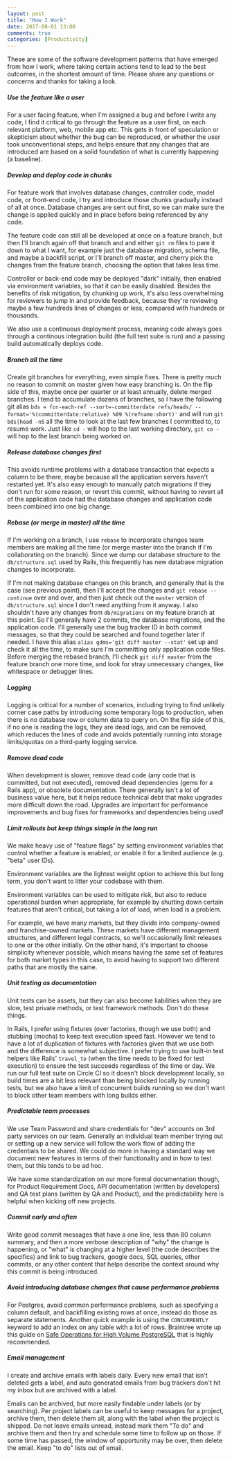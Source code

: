 ```yaml
---
layout: post
title: "How I Work"
date: 2017-08-01 13:00
comments: true
categories: [Productivity]
---
```


These are some of the software development patterns that have emerged from how I work, where taking certain actions tend to lead to the best outcomes, in the shortest amount of time. Please share any questions or concerns and thanks for taking a look.

##### Use the feature like a user

For a user facing feature, when I'm assigned a bug and before I write any code, I find it critical to go through the feature as a user first, on each relevant platform, web, mobile app etc. This gets in front of speculation or skepticism about whether the bug can be reproduced, or whether the user took unconventional steps, and helps ensure that any changes that are introduced are based on a solid foundation of what is currently happening (a baseline).

##### Develop and deploy code in chunks

For feature work that involves database changes, controller code, model code, or front-end code, I try and introduce those chunks gradually instead of all at once. Database changes are sent out first, so we can make sure the change is applied quickly and in place before being referenced by any code.

The feature code can still all be developed at once on a feature branch, but then I'll branch again off that branch and and either `git rm` files to pare it down to what I want, for example just the database migration, schema file, and maybe a backfill script, or I'll branch off master, and cherry pick the changes from the feature branch, choosing the option that takes less time.

Controller or back-end code may be deployed "dark" initially, then enabled via environment variables, so that it can be easily disabled. Besides the benefits of risk mitigation, by chunking up work, it's also less overwhelming for reviewers to jump in and provide feedback, because they're reviewing maybe a few hundreds lines of changes or less, compared with hundreds or thousands.

We also use a continuous deployment process, meaning code always goes through a continous integration build (the full test suite is run) and a passing build automatically deploys code.

##### Branch all the time

Create git branches for everything, even simple fixes. There is pretty much no reason to commit on master given how easy branching is. On the flip side of this, maybe once per quarter or at least annually, delete merged branches. I tend to accumulate dozens of branches, so I have the following git alias `bds = for-each-ref --sort=-committerdate refs/heads/ --format='%(committerdate:relative) %09 %(refname:short)'` and will run `git bds|head -n5` all the time to look at the last few branches I committed to, to resume work. Just like `cd -` will hop to the last working directory, `git co -` will hop to the last branch being worked on.

##### Release database changes first

This avoids runtime problems with a database transaction that expects a column to be there, maybe because all the application servers haven't restarted yet. It's also easy enough to manually patch migrations if they don't run for some reason, or revert this commit, without having to revert all of the application code had the database changes and application code been combined into one big change.

##### Rebase (or merge in master) all the time

If I'm working on a branch, I use `rebase` to incorporate changes team members are making all the time (or merge master into the branch if I'm collaborating on the branch). Since we dump our database structure to the `db/structure.sql` used by Rails, this frequently has new database migration changes to incorporate.

If I'm not making database changes on this branch, and generally that is the case (see previous point), then I'll accept the changes and `git rebase --continue` over and over, and then just check out the `master` version of `db/structure.sql` since I don't need anything from it anyway. I also shouldn't have any changes from `db/migrations` on my feature branch at this point. So I'll generally have 2 commits, the database migrations, and the application code. I'll generally use the bug tracker ID in both commit messages, so that they could be searched and found together later if needed. I have this alias `alias gdms='git diff master --stat'` set up and check it all the time, to make sure I'm committing only application code files. Before merging the rebased branch, I'll check `git diff master` from the feature branch one more time, and look for stray unnecessary changes, like whitespace or debugger lines.

##### Logging

Logging is critical for a number of scenarios, including trying to find unlikely corner case paths by introducing some temporary logs to production, when there is no database row or column data to query on. On the flip side of this, if no one is reading the logs, they are dead logs, and can be removed, which reduces the lines of code and avoids potentially running into storage limits/quotas on a third-party logging service. 

##### Remove dead code

When development is slower, remove dead code (any code that is committed, but not executed), removed dead dependencies (gems for a Rails app), or obsolete documentation. There generally isn't a lot of business value here, but it helps reduce technical debt that make upgrades more difficult down the road. Upgrades are important for performance improvements and bug fixes for frameworks and dependencies being used!

##### Limit rollouts but keep things simple in the long run

We make heavy use of "feature flags" by setting environment variables that control whether a feature is enabled, or enable it for a limited audience (e.g. "beta" user IDs).

Environment variables are the lightest weight option to achieve this but long term, you don't want to litter your codebase with them.

Environment variables can be used to mitigate risk, but also to reduce operational burden when appropriate, for example by shutting down certain features that aren't critical, but taking a lot of load, when load is a problem.

For example, we have many markets, but they divide into company-owned and franchise-owned markets. These markets have different management structures, and different legal contracts, so we'll occasionally limit releases to one or the other initially. On the other hand, it's important to choose simplicity whenever possible, which means having the same set of features for both market types in this case, to avoid having to support two different paths that are mostly the same.

##### Unit testing as documentation

Unit tests can be assets, but they can also become liabilities when they are slow, test private methods, or test framework methods. Don't do these things.

In Rails, I prefer using fixtures (over factories, though we use both) and stubbing (mocha) to keep text execution speed fast. However we tend to have a lot of duplication of fixtures with factories given that we use both and the difference is somewhat subjective. I prefer trying to use built-in test helpers like Rails' `travel_to` (when the time needs to be fixed for test execution) to ensure the test succeeds regardless of the time or day. We run our full test suite on Circle CI so it doesn't block development locally, so build times are a bit less relevant than being blocked locally by running tests, but we also have a limit of concurrent builds running so we don't want to block other team members with long builds either.

##### Predictable team processes

We use Team Password and share credentials for "dev" accounts on 3rd party services on our team. Generally an individual team member trying out or setting up a new service will follow the work flow of adding the credentials to be shared. We could do more in having a standard way we document new features in terms of their functionality and in how to test them, but this tends to be ad hoc.

We have some standardization on our more formal documentation though, for Product Requirement Docs, API documentation (written by developers) and QA test plans (written by QA and Product), and the predictability here is helpful when kicking off new projects.

##### Commit early and often

Write good commit messages that have a one line, less than 80 column summary, and then a more verbose description of "why" the change is happening, or "what" is changing at a higher level (the code describes the specifics) and link to bug trackers, google docs, SQL queries, other commits, or any other content that helps describe the context around why this commit is being introduced.

##### Avoid introducing database changes that cause performance problems

For Postgres, avoid common performance problems, such as specifying a column default, and backfilling existing rows at once, instead do those as separate statements. Another quick example is using the `CONCURRENTLY` keyword to add an index on any table with a lot of rows. Braintree wrote up this guide on [Safe Operations for High Volume PostgreSQL](https://www.braintreepayments.com/blog/safe-operations-for-high-volume-postgresql/) that is highly recommended.

##### Email management

I create and archive emails with labels daily. Every new email that isn't deleted gets a label, and auto generated emails from bug trackers don't hit my inbox but are archived with a label.

Emails can be archived, but more easily findable under labels (or by searching). Per project labels can be useful to keep messages for a project, archive them, then delete them all, along with the label when the project is shipped. Do not leave emails unread, instead mark them "To do" and archive them and then try and schedule some time to follow up on those. If some time has passed, the window of opportunity may be over, then delete the email. Keep "to do" lists out of email.
